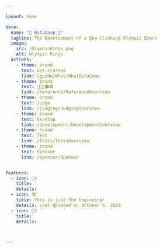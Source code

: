 ```yaml
---

layout: home

hero:
  name: "🔷 BetaComp 🔷"
  tagline: The Development of a New Climbing Olympic Event
  image:
    src: /OlympicRings.png
    alt: Olympic Rings
  actions:
    - theme: brand
      text: Get Started
      link: /guide/What/WhatBetaComp
    - theme: brand
      text: 🔷🔺💜🟠🟩
      link: /reference/ReferenceOverview
    - theme: brand
      text: Judge
      link: /judging/JudgingOverview    
    - theme: brand
      text: Develop
      link: /development/DevelopmentOverview
    - theme: brand
      text: Test
      link: /tests/TestsOverview
    - theme: brand
      text: Sponsor
      link: /sponsor/Sponsor


features:
  - icon: 🧗‍♀️
    title: 
    details: 
  - icon: 🛠️
    title: This is just the beginning!
    details: Last Updated on October 6, 2023
  - icon: 🧗‍♂️
    title: 
    details: 



---
```


